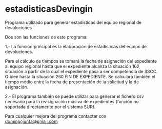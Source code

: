 # estadisticasDevingin
Programa utilizado para generar estadísticas del equipo regional de devoluciones

Dos son las funciones de este programa:

1.- La función principal es la elaboración de estadísticas del equipo de devoluciones.

Para el cálculo de tiempos se tomará la fecha de asignación del expediente al equipo regional hasta que el expediente alcanza la situación 162, situación a partir de la cual el expediente pasa a ser competencia de SSCC. O bien hasta la situación 260 FIN DE EXPEDIENTE. Se calculará también el tiempo medio entre la fecha de presentación de la solicitud y la de asignación.

2.- El programa también se puede utilizar para generar el fichero csv necesario para la reasignación masiva de expedientes (función no soportada directamente por el sistema SUR).

Para cualquier mejora del programa contactar con domingojunta@gmail.com
